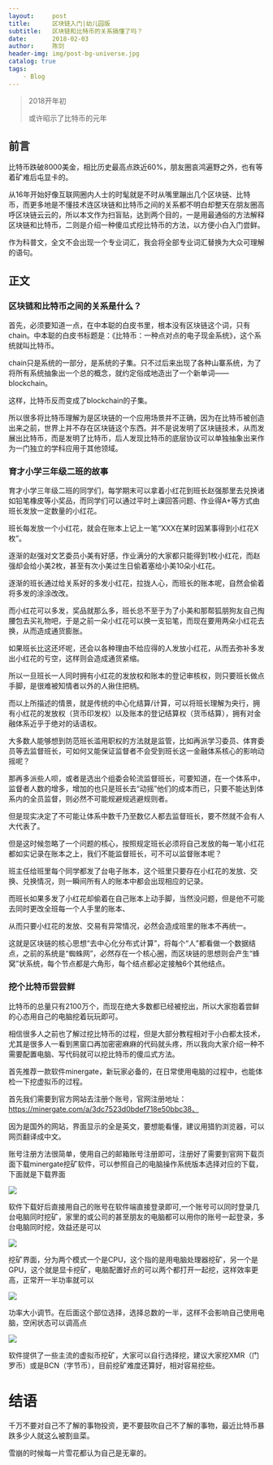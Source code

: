 ```yaml
---
layout:     post
title:      区块链入门|幼儿园版
subtitle:   区块链和比特币的关系搞懂了吗？
date:       2018-02-03
author:     陈剑
header-img: img/post-bg-universe.jpg
catalog: true
tags:
    - Blog 
---
```


> 2018开年初
> 
> 或许昭示了比特币的元年
> 
## 前言

比特币跌破8000美金，相比历史最高点跌近60%，朋友圈哀鸿遍野之外，也有等着矿难后屯显卡的。

从16年开始好像互联网圈内人士的时髦就是不时从嘴里蹦出几个区块链、比特币，而更多地是不懂技术连区块链和比特币之间的关系都不明白却整天在朋友圈高呼区块链云云的，所以本文作为扫盲贴，达到两个目的，一是用最通俗的方法解释区块链和比特币，二则是介绍一种傻瓜式挖比特币的方法，以方便小白入门尝鲜。

作为科普文，全文不会出现一个专业词汇，我会将全部专业词汇替换为大众可理解的语句。

## 正文

### 区块链和比特币之间的关系是什么？

首先，必须要知道一点，在中本聪的白皮书里，根本没有区块链这个词，只有chain。中本聪的白皮书标题是：《比特币：一种点对点的电子现金系统》，这个系统就叫比特币。

chain只是系统的一部分，是系统的子集。只不过后来出现了各种山寨系统，为了将所有系统抽象出一个总的概念，就约定俗成地造出了一个新单词——blockchain。

这样，比特币反而变成了blockchain的子集。

所以很多将比特币理解为是区块链的一个应用场景并不正确，因为在比特币被创造出来之前，世界上并不存在区块链这个东西。并不是说发明了区块链技术，从而发展出比特币，而是发明了比特币，后人发现比特币的底层协议可以单独抽象出来作为一门独立的学科应用于其他领域。

### 育才小学三年级二班的故事

育才小学三年级二班的同学们，每学期末可以拿着小红花到班长赵强那里去兑换诸如铅笔橡皮等小奖品，而同学们可以通过平时上课回答问题、作业得A+等方式由班长发放一定数量的小红花。

班长每发放一个小红花，就会在账本上记上一笔“XXX在某时因某事得到小红花X枚”。

逐渐的赵强对文艺委员小美有好感，作业满分的大家都只能得到1枚小红花，而赵强却会给小美2枚，甚至有次小美过生日偷着塞给小美10朵小红花。

逐渐的班长通过给关系好的多发小红花，拉拢人心，而班长的账本呢，自然会偷着将多发的涂涂改改。

而小红花可以多发，奖品就那么多，班长总不至于为了小美和那帮狐朋狗友自己掏腰包去买礼物吧，于是之前一朵小红花可以换一支铅笔，而现在要用两朵小红花去换，从而造成通货膨胀。

如果班长比这还坏呢，还会以各种理由不给应得的人发放小红花，从而去弥补多发出小红花的亏空，这样则会造成通货紧缩。

所以一旦班长一人同时拥有小红花的发放权和账本的登记审核权，则只要班长做点手脚，是很难被知情者以外的人揪住把柄。

而以上所描述的情景，就是传统的中心化结算/计算，可以将班长理解为央行，拥有小红花的发放权（货币印发权）以及账本的登记结算权（货币结算），拥有对金融体系近乎于绝对的话语权。

大多数人能够想到防范班长滥用职权的方法就是监管，比如再派学习委员、体育委员等去监督班长，可如何又能保证监督者不会受到班长这一金融体系核心的影响动摇呢？

那再多派些人呗，或者是选出个组委会轮流监督班长，可要知道，在一个体系中，监督者人数的增多，增加的也只是班长去“动摇”他们的成本而已，只要不能达到体系内的全员监督，则必然不可能规避规逃避规则者。

但是现实决定了不可能让体系中数千乃至数亿人都去监督班长，要不然就不会有人大代表了。

但是这时候忽略了一个问题的核心，按照规定班长必须将自己发放的每一笔小红花都如实记录在账本之上，我们不能监督班长，可不可以监督账本呢？

班主任给班里每个同学都发了台电子账本，这个班里只要存在小红花的发放、交换、兑换情况，则一瞬间所有人的账本中都会出现相应的记录。

而班长如果多发了小红花却偷着在自己账本上动手脚，当然没问题，但是他不可能去同时更改全班每一个人手里的账本、

从而只要小红花的发放、交易有异常情况，必然会造成班里的账本不再统一。

这就是区块链的核心思想“去中心化分布式计算”，将每个“人”都看做一个数据结点，之前的系统是“蜘蛛网”，必然存在一个核心圈，而区块链的思想则会产生“蜂窝”状系统，每个节点都是六角形，每个结点都必定接触6个其他结点。

### 挖个比特币尝尝鲜

比特币的总量只有2100万个，而现在绝大多数都已经被挖出，所以大家抱着尝鲜的心态用自己的电脑挖着玩玩即可。

相信很多人之前也了解过挖比特币的过程，但是大部分教程相对于小白都太技术，尤其是很多人一看到黑窗口再加密密麻麻的代码就头疼，所以我向大家介绍一种不需要配置电脑、写代码就可以挖比特币的傻瓜式方法。

首先推荐一款软件minergate，新玩家必备的，在日常使用电脑的过程中，也能体检一下挖虚拟币的过程。

首先我们需要到官方网站去注册个账号，官网注册地址：https://minergate.com/a/3dc7523d0bdef718e50bbc38、

因为是国外的网站，界面显示的全是英文，要想能看懂，建议用猎豹浏览器，可以网页翻译成中文。

账号注册方法很简单，使用自己的邮箱账号注册即可，注册好了需要到官网下载页面下载minergate挖矿软件，可以参照自己的电脑操作系统版本选择对应的下载，下面就是下载界面

![](http://www.wanzhuanba.cn/wp-content/uploads/2017/08/minergate1.png)

软件下载好后直接用自己的账号在软件端直接登录即可,一个账号可以同时登录几台电脑同时挖矿，家里的或公司的甚至朋友的电脑都可以用你的账号一起登录，多台电脑同时挖，效益还是可以

![](http://www.wanzhuanba.cn/wp-content/uploads/2017/08/minergate2.png)

挖矿界面，分为两个模式一个是CPU，这个指的是用电脑处理器挖矿，另一个是GPU，这个就是显卡挖矿，电脑配置好点的可以两个都打开一起挖，这样效率更高，正常开一半功率就可以

![](http://www.wanzhuanba.cn/wp-content/uploads/2017/08/minergate3.png)

功率大小调节。在后面这个部位选择，选择总数的一半，这样不会影响自己使用电脑，空闲状态可以调高点

![](http://www.wanzhuanba.cn/wp-content/uploads/2017/08/minergate4.png)

软件提供了一些主流的虚拟币挖矿，大家可以自行选择挖，建议大家挖XMR（门罗币）或是BCN（字节币），目前挖矿难度还算好，相对容易挖些。

# 结语

千万不要对自己不了解的事物投资，更不要鼓吹自己不了解的事物，最近比特币暴跌多少人就这么被割韭菜。

雪崩的时候每一片雪花都认为自己是无辜的。
